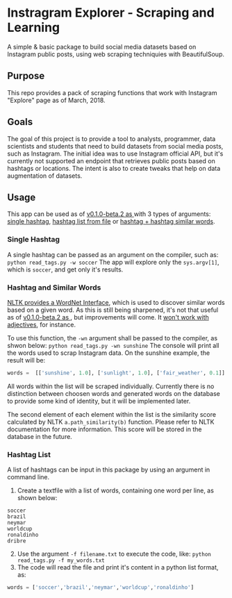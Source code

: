 # Instragram Explorer - Scraping and Learning
A simple & basic package to build social media datasets based on Instagram public posts, using web scraping techniquies with BeautifulSoup.

## Purpose
This repo provides a pack of scraping functions that work with Instagram "Explore" page as of March, 2018.

## Goals
The goal of this project is to provide a tool to analysts, programmer, data scientists and students that need to build datasets from social media posts, such as Instagram. The initial idea was to use Instagram official API, but it's currently not supported an endpoint that retrieves public posts based on hashtags or locations.
The intent is also to create tweaks that help on data augmentation of datasets.

## Usage
This app can be used as of [v0.1.0-beta.2 as ](https://github.com/jpmondoni/instagram_explorer/releases/tag/v0.1.0-beta.2) with 3 types of arguments: [single hashtag](#single-hashtag), [hashtag list from file](#hashtag-list) or [hashtag + hashtag similar words](#hashtag-and-similar-words).

### Single Hashtag
A single hashtag can be passed as an argument on the compiler, such as:
`python read_tags.py -w soccer`
The app will explore only the `sys.argv[1]`, which is `soccer`, and get only it's results.

### Hashtag and Similar Words
[NLTK provides a WordNet Interface](http://www.nltk.org/howto/wordnet.html), which is used to discover similar words based on a given word. As this is still being sharpened, it's not that useful as of [v0.1.0-beta.2 as ](https://github.com/jpmondoni/instagram_explorer/releases/tag/v0.1.0-beta.2), but improvements will come. It [won't work with adjectives](https://stackoverflow.com/questions/13555399/nltk-wordnet-similarity-returns-none-for-adjectives), for instance.

To use this function, the `-wn` argument shall be passed to the compiler, as shwon below:
`python read_tags.py -wn sunshine`
The console will print all the words used to scrap Instagram data. On the sunshine example, the result will be:
```python
words =  [['sunshine', 1.0], ['sunlight', 1.0], ['fair_weather', 0.1]]
```
All words within the list will be scraped individually. Currently there is no distinction between choosen words and generated words on the database to provide some kind of identity, but it will be implemented later.

The second element of each element within the list is the similarity score calculated by NLTK `a.path_similarity(b)` function. Please refer to NLTK documentation for more information. This score will be stored in the database in the future.

### Hashtag List
A list of hashtags can be input in this package by using an argument in command line.

1. Create a textfile with a list of words, containing one word per line, as shown below:
```
soccer
brazil
neymar
worldcup
ronaldinho
dribre
```

2. Use the argument `-f filename.txt` to execute the code, like:
`python read_tags.py -f my_words.txt`
3. The code will read the file and print it's content in a python list format, as:
```python
words = ['soccer','brazil','neymar','worldcup','ronaldinho']
```